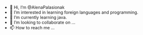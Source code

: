 - 👋 Hi, I’m @AlenaPalasionak
- 👀 I’m interested in learning foreign languages and programming.
- 🌱 I’m currently learning java.
- 💞️ I’m looking to collaborate on ...
- 📫 How to reach me ...

<!---
AlenaPalasionak/AlenaPalasionak is a ✨ special ✨ repository because its `README.md` (this file) appears on your GitHub profile.
You can click the Preview link to take a look at your changes.
--->
